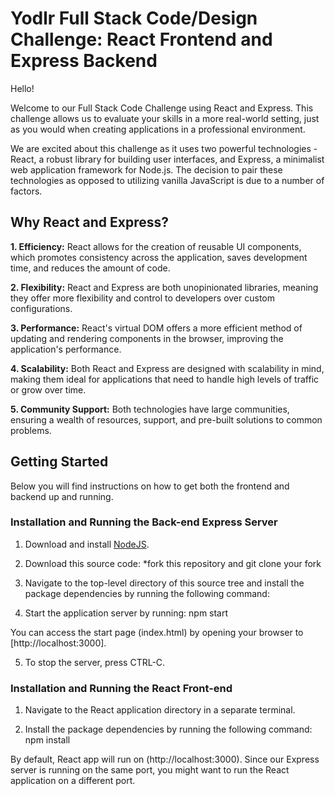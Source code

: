 # Yodlr Full Stack Code/Design Challenge: React Frontend and Express Backend

Hello!

Welcome to our Full Stack Code Challenge using React and Express. This challenge allows us to evaluate your skills in a more real-world setting, just as you would when creating applications in a professional environment. 

We are excited about this challenge as it uses two powerful technologies - React, a robust library for building user interfaces, and Express, a minimalist web application framework for Node.js. The decision to pair these technologies as opposed to utilizing vanilla JavaScript is due to a number of factors.

## Why React and Express?

**1. Efficiency:** React allows for the creation of reusable UI components, which promotes consistency across the application, saves development time, and reduces the amount of code.

**2. Flexibility:** React and Express are both unopinionated libraries, meaning they offer more flexibility and control to developers over custom configurations.

**3. Performance:** React's virtual DOM offers a more efficient method of updating and rendering components in the browser, improving the application's performance.

**4. Scalability:** Both React and Express are designed with scalability in mind, making them ideal for applications that need to handle high levels of traffic or grow over time.

**5. Community Support:** Both technologies have large communities, ensuring a wealth of resources, support, and pre-built solutions to common problems.

## Getting Started

Below you will find instructions on how to get both the frontend and backend up and running.

### Installation and Running the Back-end Express Server

1. Download and install [NodeJS](http://nodejs.org/download/).

2. Download this source code:
   *fork this repository and git clone your fork

3. Navigate to the top-level directory of this source tree and install the package dependencies by running the following command:


4. Start the application server by running: npm start

You can access the start page (index.html) by opening your browser to [http://localhost:3000].

5. To stop the server, press CTRL-C.

### Installation and Running the React Front-end

1. Navigate to the React application directory in a separate terminal.

2. Install the package dependencies by running the following command: npm install

By default, React app will run on (http://localhost:3000). Since our Express server is running on the same port, you might want to run the React application on a different port.


